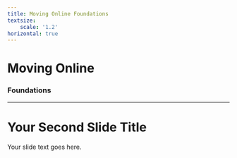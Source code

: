 ```yaml
---
title: Moving Online Foundations
textsize:
    scale: '1.2'
horizontal: true
---
```


# Moving Online

### Foundations

---

# Your Second Slide Title

Your slide text goes here.
